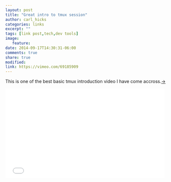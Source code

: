 ```yaml
---
layout: post
title: "Great intro to tmux session"
author: carl_hicks 
categories: links
excerpt: ""
tags: [link post,tech,dev tools]
image:
   feature:
date: 2014-09-17T14:30:31-06:00
comments: true
share: true
modified:
link: https://vimeo.com/69185909
---
```


This is one of the best basic tmux introduction video I have come accross.[→](https://vimeo.com/69185909) 
<br>
<iframe src="//player.vimeo.com/video/69185909?title=0&amp;byline=0&amp;portrait=0" width="500" height="281" frameborder="0"/>
